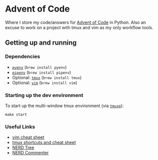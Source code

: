 # Advent of Code

Where I store my code/answers for [Advent of Code](http://adventofcode.com/) in Python. Also an excuse to work on a project with tmux and vim as my only
workflow tools.

## Getting up and running

### Dependencies
* [`pyenv`](https://github.com/yyuu/pyenv) (`brew install pyenv`)
* [`pipenv`](https://github.com/kennethreitz/pipenv) (`brew install pipenv`)
* Optional: [`tmux`](https://github.com/tmux/tmux/wiki) (`brew install tmux`)
* Optional: [`vim`](http://www.vim.org/) (`brew install vim`)

### Starting up the dev environment

To start up the multi-window tmux environment (via [`tmuxp`](https://github.com/tony/tmuxp)):

    make start

### Useful Links

* [vim cheat sheet](http://vim.rtorr.com/)
* [tmux shortcuts and cheat sheet](https://gist.github.com/MohamedAlaa/2961058)
* [NERD Tree](https://github.com/scrooloose/nerdtree/blob/master/doc/NERD_tree.txt)
* [NERD Commenter](https://github.com/scrooloose/nerdcommenter)
